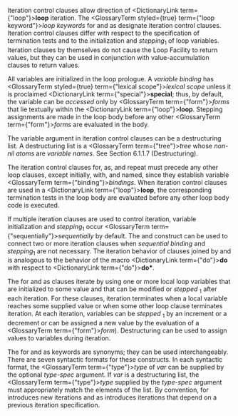  



Iteration control clauses allow direction of <DictionaryLink  term={"loop"}><b>loop</b></DictionaryLink> iteration. The <GlossaryTerm styled={true} term={"loop keyword"}><i>loop keywords</i></GlossaryTerm> for and as designate iteration control clauses. Iteration control clauses differ with respect to the specification of termination tests and to the initialization and *stepping*<sub>1</sub> of loop variables. Iteration clauses by themselves do not cause the Loop Facility to return values, but they can be used in conjunction with value-accumulation clauses to return values. 



All variables are initialized in the loop prologue. A *variable binding* has <GlossaryTerm styled={true} term={"lexical scope"}><i>lexical scope</i></GlossaryTerm> unless it is proclaimed <DictionaryLink  term={"special"}><b>special</b></DictionaryLink>; thus, by default, the variable can be *accessed* only by <GlossaryTerm  term={"form"}><i>forms</i></GlossaryTerm> that lie textually within the <DictionaryLink  term={"loop"}><b>loop</b></DictionaryLink>. Stepping assignments are made in the loop body before any other <GlossaryTerm  term={"form"}><i>forms</i></GlossaryTerm> are evaluated in the body. 



The variable argument in iteration control clauses can be a destructuring list. A destructuring list is a <GlossaryTerm  term={"tree"}><i>tree</i></GlossaryTerm> whose *non-nil atoms* are *variable names*. See Section 6.1.1.7 (Destructuring). 



The iteration control clauses for, as, and repeat must precede any other loop clauses, except initially, with, and named, since they establish variable <GlossaryTerm  term={"binding"}><i>bindings</i></GlossaryTerm>. When iteration control clauses are used in a <DictionaryLink  term={"loop"}><b>loop</b></DictionaryLink>, the corresponding termination tests in the loop body are evaluated before any other loop body code is executed. 



If multiple iteration clauses are used to control iteration, variable initialization and *stepping*<sub>1</sub> occur <GlossaryTerm  term={"sequentially"}><i>sequentially</i></GlossaryTerm> by default. The and construct can be used to connect two or more iteration clauses when *sequential binding* and *stepping*<sub>1</sub> are not necessary. The iteration behavior of clauses joined by and is analogous to the behavior of the macro <DictionaryLink  term={"do"}><b>do</b></DictionaryLink> with respect to <DictionaryLink  term={"do"}><b>do\*</b></DictionaryLink>. 







 



 



The for and as clauses iterate by using one or more local loop variables that are initialized to some value and that can be modified or *stepped* <sub>1</sub> after each iteration. For these clauses, iteration terminates when a local variable reaches some supplied value or when some other loop clause terminates iteration. At each iteration, variables can be *stepped* <sub>1</sub> by an increment or a decrement or can be assigned a new value by the evaluation of a <GlossaryTerm  term={"form"}><i>form</i></GlossaryTerm>). Destructuring can be used to assign values to variables during iteration. 



The for and as keywords are synonyms; they can be used interchangeably. There are seven syntactic formats for these constructs. In each syntactic format, the <GlossaryTerm  term={"type"}><i>type</i></GlossaryTerm> of *var* can be supplied by the optional *type-spec* argument. If *var* is a destructuring list, the <GlossaryTerm  term={"type"}><i>type</i></GlossaryTerm> supplied by the *type-spec* argument must appropriately match the elements of the list. By convention, for introduces new iterations and as introduces iterations that depend on a previous iteration specification. 




